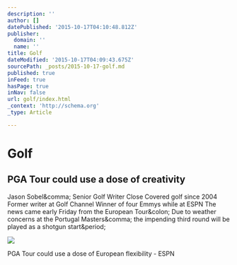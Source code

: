 ```yaml
---
description: ''
author: []
datePublished: '2015-10-17T04:10:48.812Z'
publisher:
  domain: ''
  name: ''
title: Golf
dateModified: '2015-10-17T04:09:43.675Z'
sourcePath: _posts/2015-10-17-golf.md
published: true
inFeed: true
hasPage: true
inNav: false
url: golf/index.html
_context: 'http://schema.org'
_type: Article

---
```

# Golf

<article style=""><h1>PGA Tour could use a dose of creativity</h1><p>Jason Sobel&amp;comma; Senior Golf Writer Close Covered golf since 2004 Former writer at Golf Channel Winner of four Emmys while at ESPN The news came early Friday from the European Tour&amp;colon; Due to weather concerns at the Portugal Masters&amp;comma; the impending third round will be played as a shotgun start&amp;period;</p><img src="http://a1.espncdn.com/combiner/i?img=%2Fphoto%2F2015%2F1016%2Fr17476_1296x1296_1%2D1.jpg" /></article>

PGA Tour could use a dose of European flexibility - ESPN